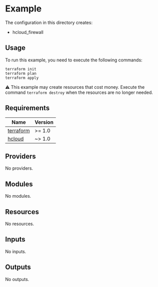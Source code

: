# Example

The configuration in this directory creates:

* hcloud_firewall

## Usage

To run this example, you need to execute the following commands:

```shell
terraform init
terraform plan
terraform apply
```

:warning: This example may create resources that cost money. Execute the
command `terraform destroy` when the resources are no longer needed.

<!-- BEGIN_TF_DOCS -->
## Requirements

| Name | Version |
|------|---------|
| <a name="requirement_terraform"></a> [terraform](#requirement\_terraform) | >= 1.0 |
| <a name="requirement_hcloud"></a> [hcloud](#requirement\_hcloud) | ~> 1.0 |

## Providers

No providers.

## Modules

No modules.

## Resources

No resources.

## Inputs

No inputs.

## Outputs

No outputs.
<!-- END_TF_DOCS -->
